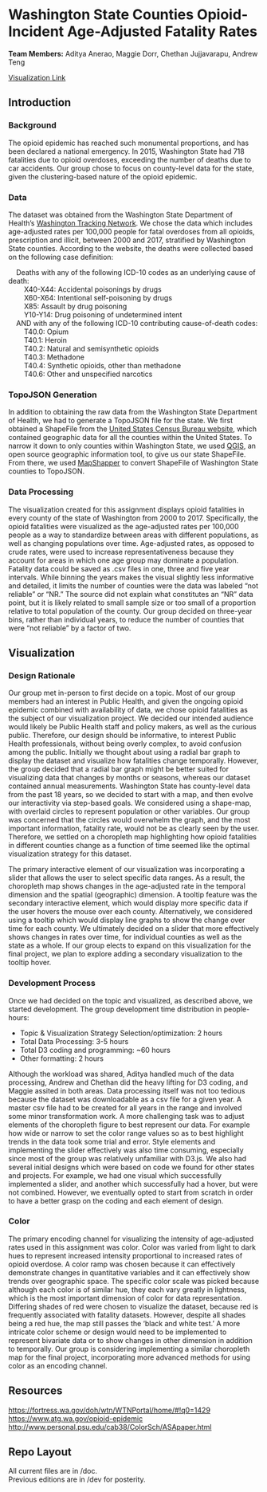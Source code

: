# Washington State Counties Opioid-Incident Age-Adjusted Fatality Rates  
**Team Members:** Aditya Anerao, Maggie Dorr, Chethan Jujjavarapu, Andrew Teng  
  
[Visualization Link](https://cse512-19s.github.io/A3-Opioid-Fatalities/)  
  
## Introduction  
### Background  
The opioid epidemic has reached such monumental proportions, and has been declared a national emergency. In 2015, Washington State had 718 fatalities due to opioid overdoses, exceeding the number of deaths due to car accidents. Our group chose to focus on county-level data for the state, given the clustering-based nature of the opioid epidemic.  

### Data  
The dataset was obtained from the Washington State Department of Health’s [Washington Tracking Network](https://fortress.wa.gov/doh/wtn/WTNPortal/home/#!q0=1429). We chose the data which includes age-adjusted rates per 100,000 people for fatal overdoses from all opioids, prescription and illicit, between 2000 and 2017, stratified by Washington State counties. According to the website, the deaths were collected based on the following case definition:  
  
&nbsp;&nbsp;&nbsp;&nbsp;Deaths with any of the following ICD-10 codes as an underlying cause of death:  
&nbsp;&nbsp;&nbsp;&nbsp;&nbsp;&nbsp;&nbsp;&nbsp;X40-X44: Accidental poisonings by drugs  
&nbsp;&nbsp;&nbsp;&nbsp;&nbsp;&nbsp;&nbsp;&nbsp;X60-X64: Intentional self-poisoning by drugs  
&nbsp;&nbsp;&nbsp;&nbsp;&nbsp;&nbsp;&nbsp;&nbsp;X85: Assault by drug poisoning  
&nbsp;&nbsp;&nbsp;&nbsp;&nbsp;&nbsp;&nbsp;&nbsp;Y10-Y14: Drug poisoning of undetermined intent  
&nbsp;&nbsp;&nbsp;&nbsp;AND with any of the following ICD-10 contributing cause-of-death codes:  
&nbsp;&nbsp;&nbsp;&nbsp;&nbsp;&nbsp;&nbsp;&nbsp;T40.0: Opium  
&nbsp;&nbsp;&nbsp;&nbsp;&nbsp;&nbsp;&nbsp;&nbsp;T40.1: Heroin  
&nbsp;&nbsp;&nbsp;&nbsp;&nbsp;&nbsp;&nbsp;&nbsp;T40.2: Natural and semisynthetic opioids  
&nbsp;&nbsp;&nbsp;&nbsp;&nbsp;&nbsp;&nbsp;&nbsp;T40.3: Methadone  
&nbsp;&nbsp;&nbsp;&nbsp;&nbsp;&nbsp;&nbsp;&nbsp;T40.4: Synthetic opioids, other than methadone  
&nbsp;&nbsp;&nbsp;&nbsp;&nbsp;&nbsp;&nbsp;&nbsp;T40.6: Other and unspecified narcotics  

### TopoJSON Generation  
In addition to obtaining the raw data from the Washington State Department of Health, we had to generate a TopoJSON file for the state. We first obtained a ShapeFile from the [United States Census Bureau website](https://www.census.gov/cgi-bin/geo/shapefiles/index.php), which contained geographic data for all the counties within the United States. To narrow it down to only counties within Washington State, we used [QGIS](https://www.qgis.org/en/site/), an open source geographic information tool, to give us our state ShapeFile. From there, we used [MapShapper](https://mapshaper.org/) to convert ShapeFile of Washington State counties to TopoJSON.  

### Data Processing  
The visualization created for this assignment displays opioid fatalities in every county of the state of Washington from 2000 to 2017. Specifically, the opioid fatalities were visualized as the age-adjusted rates per 100,000 people as a way to standardize between areas with different populations, as well as changing populations over time. Age-adjusted rates, as opposed to crude rates, were used to increase representativeness because they account for areas in which one age group may dominate a population. Fatality data could be saved as .csv files in one, three and five year intervals. While binning the years makes the visual slightly less informative and detailed, it limits the number of counties were the data was labeled “not reliable” or “NR.” The source did not explain what constitutes an “NR” data point, but it is likely related to small sample size or too small of a proportion relative to total population of the county. Our group decided on three-year bins, rather than individual years, to reduce the number of counties that were “not reliable” by a factor of two.  

  
## Visualization  
### Design Rationale  
Our group met in-person to first decide on a topic. Most of our group members had an interest in Public Health, and given the ongoing opioid epidemic combined with availability of data, we chose opioid fatalities as the subject of our visualization project. We decided our intended audience would likely be Public Health staff and policy makers, as well as the curious public. Therefore, our design should be informative, to interest Public Health professionals, without being overly complex, to avoid confusion among the public. Initially we thought about using a radial bar graph to display the dataset and visualize how fatalities change temporally. However, the group decided that a radial bar graph might be better suited for visualizing data that changes by months or seasons, whereas our dataset contained annual measurements. Washington State has county-level data from the past 18 years, so we decided to start with a map, and then evolve our interactivity via step-based goals. We considered using a shape-map, with overlaid circles to represent population or other variables. Our group was concerned that the circles would overwhelm the graph, and the most important information, fatality rate, would not be as clearly seen by the user. Therefore, we settled on a choropleth map highlighting how opioid fatalities in different counties change as a function of time seemed like the optimal visualization strategy for this dataset.  
  
The primary interactive element of our visualization was incorporating a slider that allows the user to select specific data ranges. As a result, the choropleth map shows changes in the age-adjusted rate in the temporal dimension and the spatial (geographic) dimension. A tooltip feature was the secondary interactive element,  which would display more specific data if the user hovers the mouse over each county. Alternatively, we considered using a tooltip which would display line graphs to show the change over time for each county. We ultimately decided on a slider that more effectively shows changes in rates over time, for individual counties as well as the state as a whole. If our group elects to expand on this visualization for the final project, we plan to explore adding a secondary visualization to the tooltip hover.  


### Development Process    
Once we had decided on the topic and visualized, as described above, we started development. The group development time distribution in people-hours:  
* Topic & Visualization Strategy Selection/optimization: 2 hours  
* Total Data Processing: 3-5 hours  
* Total D3 coding and programming: ~60 hours  
* Other formatting: 2 hours  
  
Although the workload was shared, Aditya handled much of the data processing, Andrew and Chethan did the heavy lifting for D3 coding, and Maggie assited in both areas. Data processing itself was not too tedious because the dataset was downloadable as a csv file for a given year. A master csv file had to be created for all years in the range and involved some minor transformation work. A more challenging task was to adjust elements of the choropleth figure to best represent our data. For example how wide or narrow to set the color range values so as to best highlight trends in the data took some trial and error. Style elements and implementing the slider effectively was also time consuming, especially since most of the group was relatively unfamiliar with D3.js. We also had several initial designs which were based on code we found for other states and projects. For example, we had one visual which successfully implemented a slider, and another which successfully had a hover, but were not combined. However, we eventually opted to start from scratch in order to have a better grasp on the coding and each element of design.  

### Color
The primary encoding channel for visualizing the intensity of age-adjusted rates used in this assignment was color. Color was varied from light to dark hues to represent increased intensity proportional to increased rates of opioid overdose. A color ramp was chosen because it can effectively demonstrate changes in quantitative variables and it can effectively show trends over geographic space. The specific color scale was picked because although each color is of similar hue, they each vary greatly in lightness, which is the most important dimension of color for data representation. Differing shades of red were chosen to visualize the dataset, because red is frequently associated with fatality datasets. However, despite all shades being a red hue, the map still passes the ‘black and white test.’ A more intricate color scheme or design would need to be implemented to represent bivariate data or to show changes in other dimension in addition to temporally. Our group is considering implementing a similar choropleth map for the final project, incorporating more advanced methods for using color as an encoding channel.  


## Resources  
https://fortress.wa.gov/doh/wtn/WTNPortal/home/#!q0=1429  
https://www.atg.wa.gov/opioid-epidemic  
http://www.personal.psu.edu/cab38/ColorSch/ASApaper.html  


## Repo Layout  
All current files are in /doc.  
Previous editions are in /dev for posterity.  

